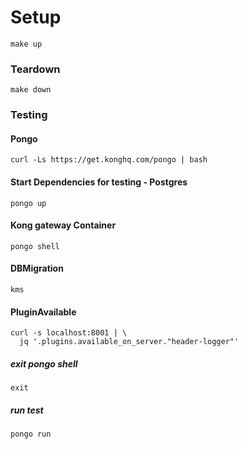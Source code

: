 # Setup
```shell
make up
```

### Teardown
```shell
make down
```

### Testing
#### Pongo
```shell
curl -Ls https://get.konghq.com/pongo | bash
```

#### Start Dependencies for testing - Postgres
```shell
pongo up
```

#### Kong gateway Container
```shell
pongo shell
```

#### DBMigration
````shell
kms
````

#### PluginAvailable
```shell
curl -s localhost:8001 | \
  jq '.plugins.available_on_server."header-logger"'
```

##### exit pongo shell
````shell
exit
````

##### run test
````shell
pongo run
````
